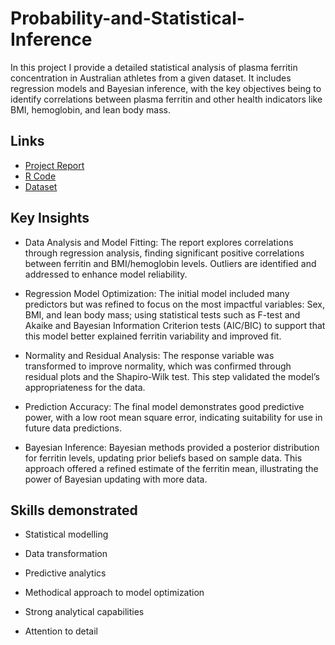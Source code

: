 # Probability-and-Statistical-Inference

In this project I provide a detailed statistical analysis of plasma ferritin concentration in Australian athletes from a given dataset. It includes regression models and Bayesian inference, with the key objectives being to identify correlations between plasma ferritin and other health indicators like BMI, hemoglobin, and lean body mass.  

## Links
- [Project Report](https://github.com/D-Wilkinson/Probability-and-Statistical-Inference/blob/71e2205fc90824593186ec28a12b0db0d733fb4d/PSI%20Report.pdf)
- [R Code](https://github.com/D-Wilkinson/Probability-and-Statistical-Inference/blob/00a17e91292ee01780633238202b7734c95e1e87/CourseWork%20Script.R)
- [Dataset]()

## Key Insights
- Data Analysis and Model Fitting: The report explores correlations through regression analysis, finding significant positive correlations between ferritin and BMI/hemoglobin levels. Outliers are identified and addressed to enhance model reliability.

- Regression Model Optimization: The initial model included many predictors but was refined to focus on the most impactful variables: Sex, BMI, and lean body mass; using statistical tests such as F-test and Akaike and Bayesian Information Criterion tests (AIC/BIC) to support that this model better explained ferritin variability and improved fit.
- Normality and Residual Analysis: The response variable was transformed to improve normality, which was confirmed through residual plots and the Shapiro-Wilk test. This step validated the model’s appropriateness for the data.
- Prediction Accuracy: The final model demonstrates good predictive power, with a low root mean square error, indicating suitability for use in future data predictions.
- Bayesian Inference: Bayesian methods provided a posterior distribution for ferritin levels, updating prior beliefs based on sample data. This approach offered a refined estimate of the ferritin mean, illustrating the power of Bayesian updating with more data.
## Skills demonstrated
- Statistical modelling

- Data transformation
- Predictive analytics
- Methodical approach to model optimization
- Strong analytical capabilities
- Attention to detail 
